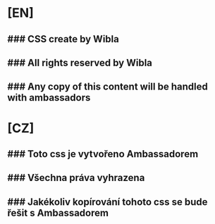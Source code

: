 [](https://AiYiAi.github.io/EDM/Permission/Rights.png)
# [EN]
## ###  CSS create by Wibla
## ###  All rights reserved by Wibla
## ###  Any copy of this content will be handled with ambassadors

# [CZ]
## ###  Toto css je vytvořeno Ambassadorem
## ###  Všechna práva vyhrazena
## ###  Jakékoliv kopírování tohoto css se bude řešit s Ambassadorem

